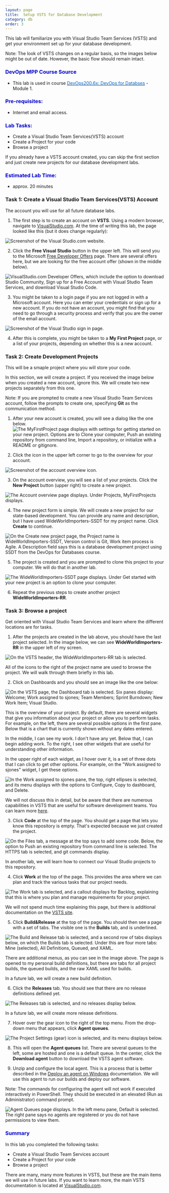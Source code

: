 ```yaml
---
layout: page
title:  Setup VSTS for Database Development
category: db
order: 3
---
```





This lab will familiarize you with Visual Studio Team Services (VSTS) and get your environment set up for your database development.

Note: The look of VSTS changes on a regular basis, so the images below might be out of date. However, the basic flow should remain intact.


<h3><span style="color: #0000CD;">DevOps MPP Course Source </span></h3>

- This lab is used in course <a href="https://www.edx.org/course/devops-databases-microsoft-devops200-6x-0" target="_blank"><span style="color: #0066cc;" color="#0066cc">DevOps200.6x: DevOps for Databses</span></a> - Module 1.



<h3><span style="color: #0000CD;">Pre-requisites:</span></h3>

- Internet and email access.



<h3><span style="color: #0000CD;">Lab Tasks: </span></h3>

- Create a Visual Studio Team Services(VSTS) account
- Create a Project for your code
- Browse a project

If you already have a VSTS account created, you can skip the first section and just create new projects for our database development labs.


<h3><span style="color: #0000CD;">Estimated Lab Time:</span></h3>

- approx. 20 minutes  




### Task 1: Create a Visual Studio Team Services(VSTS) Account

The account you will use for all future database labs.

1. The first step is to create an account on **VSTS**. Using a modern browser, navigate to [VisualStudio.com](https://www.visualstudio.com/). At the time of writing this lab, the page looked like this (but it does change regularly):

![Screenshot of the Visual Studio.com website.](../assets/setupvstsdb-jan2018\Lab_1.2_Image1.jpg)

2. Click the **Free Visual Studio** button in the upper left. This will send you to the Microsoft [Free Developer Offers](https://www.visualstudio.com/free-developer-offers/) page. There are several offers here, but we are looking for the free account offer (shown in the middle below).

![VisualStudio.com Developer Offers, which include the option to download Studio Community, Sign up for a Free Account with Visual Studio Team Services, and download Visual Studio Code.](../assets/setupvstsdb-jan2018\Lab_1.2_Image2.jpg)

3. You might be taken to a login page if you are not logged in with a Microsoft account. Here you can enter your credentials or sign up for a new account.
  If you do not have an account, you might find that you need to go through a security process and verify that you are the owner of the email account.

![Screenshot of the Visual Studio sign in page.](../assets/setupvstsdb-jan2018\Lab_1.2_Image3.jpg)


4. After this is complete, you might be taken to a **My First Project** page, or a list of your projects, depending on whether this is a new account.


### Task 2: Create Development Projects

This will be a smaple project where you will store your code.

In this section, we will create a project. If you received the image below when you created a new account, ignore this. We will create two new projects separately from this one. 

Note: If you are prompted to create a new Visual Studio Team Services account, follow the prompts to create one, specifying **Git** as the communication method.


1. After your new account is created, you will see a dialog like the one below.
  ![The MyFirstProject page displays with settings for getting started on your new project. Options are to Clone your computer, Push an existing repository from command line, Import a repository, or initialize with a README or gitignore.](../assets/setupvstsdb-jan2018\Lab_1.2_Image5.jpg)

2. Click the icon in the upper left corner to go to the overview for your account.

![Screenshot of the account overview icon.](../assets/setupvstsdb-jan2018\Lab_1.2_Image6.jpg)

3. On the account overview, you will see a list of your projects. Click the **New Project** button (upper right) to create a new project.

![The Account overview page displays. Under Projects, MyFirstProjects displays.](../assets/setupvstsdb-jan2018\Lab_1.2_Image7.jpg)

4. The new project form is simple. We will create a new project for our state-based development. You can provide any name and description, but I have used WideWorldImporters-SSDT for my project name. Click **Create** to continue.

![On the Create new project page, the Project name is WideWorldImporters-SSDT, Version control is Git, Work item process is Agile. A Description field says this is a database development project using SSDT from the DevOps for Databases course.](../assets/setupvstsdb-jan2018\Lab_1.2_Image8.jpg)

5. The project is created and you are prompted to clone this project to your computer. We will do that in another lab.

![The WideWorldImporters-SSDT page displays. Under Get started with your new project is an option to clone your computer.](../assets/setupvstsdb-jan2018\Lab_1.2_Image9.jpg)

6. Repeat the previous steps to create another project **WideWorldImporters-RR**.

### Task 3:  Browse a project

Get oriented with Visual Studio Team Services and learn where the different locations are for tasks.

1. After the projects are created in the lab above, you should have the last project selected. In the image below, we can see **WideWorldImporters-RR** in the upper left of my screen.

![On the VSTS header, the WideWorldImporters-RR tab is selected.](../assets/setupvstsdb-jan2018\Lab_1.2_Image10.jpg)

All of the icons to the right of the project name are used to browse the project. We will walk through them briefly in this lab.

2. Click on Dashboards and you should see an image like the one below:

![On the VSTS page, the Dashboard tab is selected. Six panes display: Welcome; Work assigned to sjones; Team Members; Sprint Burndown; New Work Item; Visual Studio.](../assets/setupvstsdb-jan2018\Lab_1.2_Image11.jpg)

This is the overview of your project. By default, there are several widgets that give you information about your project or allow you to perform tasks. For example, on the left, there are several possible options in the first pane. Below that is a chart that is currently shown without any dates entered.

In the middle, I can see my work. I don't have any yet. Below that, I can begin adding work. To the right, I see other widgets that are useful for understanding other information. 

In the upper right of each widget, as I hover over it, is a set of three dots that I can click to get other options. For example, on the "Work assigned to sjones" widget, I get these options.

![In the Work assigned to sjones pane, the top, right ellipses is selected, and its menu displays with the options to Configure, Copy to dashboard, and Delete.](../assets/setupvstsdb-jan2018\Lab_1.2_Image12.jpg)

We will not discuss this in detail, but be aware that there are numerous capabilities in VSTS that are useful for software development teams. You can learn more [here](https://www.visualstudio.com/en-us/docs/report/overview).

3. Click **Code** at the top of the page. You should get a page that lets you know this repository is empty. That's expected because we just created the project.

![On the Files tab, a message at the top says to add some code. Below, the option to Push an existing repository from command line is selected. The HTTPS tab is selected, and git commands display.](../assets/setupvstsdb-jan2018\Lab_1.2_Image13.jpg)

In another lab, we will learn how to connect our Visual Studio projects to this repository.

4. Click **Work** at the top of the page. This provides the area where we can plan and track the various tasks that our project needs. 

![The Work tab is selected, and a callout displays for Backlog, explaining that this is where you plan and manage requirements for your project.](../assets/setupvstsdb-jan2018\Lab_1.2_Image14.jpg)

We will not spend much time explaining this page, but there is additional documentation on the [VSTS site](https://www.visualstudio.com/en-us/docs/work/overview).

5. Click **Build&Release** at the top of the page. You should then see a page with a set of tabs. The visible one is the **Builds** tab, and is underlined.

![The Build and Release tab is selected, and a second row of tabs displays below, on which the Builds tab is selected. Under this are four more tabs: Mine (selected), All Definitions, Queued, and XAML.](../assets/setupvstsdb-jan2018\Lab_1.2_Image15.jpg)

There are additional menus, as you can see in the image above. The page is opened to my personal build definitions, but there are tabs for all project builds, the queued builds, and the raw XAML used for builds. 

In a future lab, we will create a new build definition.

6. Click the **Releases** tab. You should see that there are no release definitions defined yet.

![The Releases tab is selected, and no releases display below.](../assets/setupvstsdb-jan2018\Lab_1.2_Image16.jpg)

In a future lab, we will create more release definitions.

7. Hover over the gear icon to the right of the top menu. From the drop-down menu that appears, click **Agent queues**.

![The Project Settings (gear) icon is selected, and its menu displays below.](../assets/setupvstsdb-jan2018\Lab_1.2_Image17.jpg)

8. This will open the **Agent queues** list. There are several queues to the left, some are hosted and one is a default queue. In the center, click the **Download agent** button to download the VSTS agent software. 

9. Unzip and configure the local agent. This is a process that is better described in the [Deploy an agent on Windows](https://www.visualstudio.com/en-us/docs/build/actions/agents/v2-windows) documentation. We will use this agent to run our builds and deploy our software. 

Note: The commands for configuring the agent will not work if executed interactively in PowerShell. They should be executed in an elevated (Run as Administrator) command prompt.

![Agent Queues page displays. In the left menu pane, Default is selected. The right pane says no agents are registered or you do not have permissions to view them.](../assets/setupvstsdb-jan2018\Lab_1.2_Image18.jpg)


<h3><span style="color: #0000CD;"> Summary</span></h3>

In this lab you completed the following tasks:
- Create a Visual Studio Team Services account
- Create a Project for your code
- Browse a project

There are many, many more features in VSTS, but these are the main items we will use in future labs. If you want to learn more, the main VSTS documentation is located at [VisualStudio.com](https://www.visualstudio.com/en-us/docs/devops-alm-overview).
